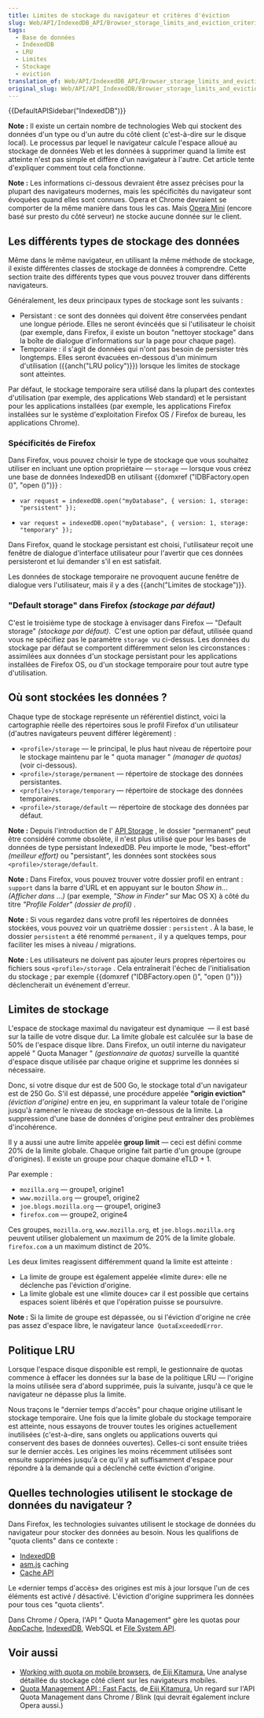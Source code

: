 ```yaml
---
title: Limites de stockage du navigateur et critères d'éviction
slug: Web/API/IndexedDB_API/Browser_storage_limits_and_eviction_criteria
tags:
  - Base de données
  - IndexedDB
  - LRU
  - Limites
  - Stockage
  - eviction
translation_of: Web/API/IndexedDB_API/Browser_storage_limits_and_eviction_criteria
original_slug: Web/API/API_IndexedDB/Browser_storage_limits_and_eviction_criteria
---
```

<div>{{DefaultAPISidebar("IndexedDB")}}</div>

<div class="note">
<p><strong>Note :</strong> Il existe un certain nombre de technologies Web qui stockent des données d'un type ou d'un autre du côté client (c'est-à-dire sur le disque local). Le processus par lequel le navigateur calcule l'espace alloué au stockage de données Web et les données à supprimer quand la limite est atteinte n'est pas simple et diffère d'un navigateur à l'autre. Cet article tente d'expliquer comment tout cela fonctionne.</p>
</div>

<div class="note">
<p><strong>Note :</strong> Les informations ci-dessous devraient être assez précises pour la plupart des navigateurs modernes, mais les spécificités du navigateur sont évoquées quand elles sont connues. Opera et Chrome devraient se comporter de la même manière dans tous les cas. Mais <a href="http://www.opera.com/mobile/mini">Opera Mini</a> (encore basé sur presto du côté serveur) ne stocke aucune donnée sur le client.</p>
</div>

<h2 id="Les_différents_types_de_stockage_des_données">Les différents types de stockage des données</h2>

<p>Même dans le même navigateur, en utilisant la même méthode de stockage, il existe différentes classes de stockage de données à comprendre. Cette section traite des différents types que vous pouvez trouver dans différents navigateurs.</p>

<p>Généralement, les deux principaux types de stockage sont les suivants :</p>

<ul>
 <li>Persistant : ce sont des données qui doivent être conservées pendant une longue période. Elles ne seront évincéés que si l'utilisateur le choisit (par exemple, dans Firefox, il existe un bouton "nettoyer stockage" dans la boîte de dialogue d'informations sur la page pour chaque page).</li>
 <li>Temporaire : il s'agit de données qui n'ont pas besoin de persister très longtemps. Elles seront évacuées en-dessous d'un minimum d'utilisation ({{anch("LRU policy")}}) lorsque les limites de stockage sont atteintes.</li>
</ul>

<p>Par défaut, le stockage temporaire sera utilisé dans la plupart des contextes d'utilisation (par exemple, des applications Web standard) et le persistant pour les applications installées (par exemple, les applications Firefox installées sur le système d'exploitation Firefox OS / Firefox de bureau, les applications Chrome).</p>

<h3 id="Spécificités_de_Firefox">Spécificités de Firefox</h3>

<p>Dans Firefox, vous pouvez choisir le type de stockage que vous souhaitez utiliser en incluant une option propriétaire — <code>storage</code> — lorsque vous créez une base de données IndexedDB en utilisant {{domxref ("IDBFactory.open ()", "open ()")}} :</p>

<ul>
 <li>
  <pre class="brush: js"><code>var request = indexedDB.open("myDatabase", { version: 1, storage: "persistent" });</code></pre>
 </li>
 <li>
  <pre class="brush: js"><code>var request = indexedDB.open("myDatabase", { version: 1, storage: "temporary" });</code></pre>
 </li>
</ul>

<p>Dans Firefox, quand le stockage persistant est choisi, l'utilisateur reçoit une fenêtre de dialogue d'interface utilisateur pour l'avertir que ces données persisteront et lui demander s'il en est satisfait.</p>

<p>Les données de stockage temporaire ne provoquent aucune fenêtre de dialogue vers l'utilisateur, mais il y a des {{anch("Limites de stockage")}}.</p>

<h3 id="Default_storage_dans_Firefox_(stockage_par_défaut)">"Default storage" dans Firefox <em>(stockage par défaut)</em></h3>

<p>C'est le troisième type de stockage à envisager dans Firefox — "Default storage" <em>(stockage par défaut)</em>.  C'est une option par défaut, utilisée quand vous ne spécifiez pas le paramètre <code>storage</code>  vu ci-dessus. Les données du stockage par défaut se comportent différemment selon les circonstances : assimilées aux données d'un stockage persistant pour les applications installées de Firefox OS, ou d'un stockage temporaire pour tout autre type d'utilisation.</p>

<h2 id="Où_sont_stockées_les_données">Où sont stockées les données ?</h2>

<p>Chaque type de stockage représente un référentiel distinct, voici la cartographie réelle des répertoires sous le profil Firefox d'un utilisateur (d'autres navigateurs peuvent différer légèrement) :</p>

<ul>
 <li><code>&lt;profile&gt;/storage</code> — le principal, le plus haut niveau de répertoire pour le stockage maintenu par le " quota manager " <em>(manager de quotas)</em> (voir ci-dessous).</li>
 <li><code>&lt;profile&gt;/storage/permanent</code> — répertoire de stockage des données persistantes.</li>
 <li><code>&lt;profile&gt;/storage/temporary</code> — répertoire de stockage des données temporaires.</li>
 <li><code>&lt;profile&gt;/storage/default</code> — répertoire de stockage des données par défaut.</li>
</ul>

<div class="note">
<p><strong>Note :</strong> Depuis l'introduction de l' <a href="/en-US/docs/Web/API/Storage_API">API Storage</a> , le dossier "permanent" peut être considéré comme obsolète, il n'est plus utilisé que pour les bases de données de type persistant IndexedDB. Peu importe le mode, "best-effort"<em> (meilleur effort)</em> ou "persistant", les données sont stockées sous <code>&lt;profile&gt;/storage/default</code>.</p>
</div>

<div class="note">
<p><strong>Note :</strong> Dans Firefox, vous pouvez trouver votre dossier profil en entrant : <code>support</code> dans la barre d'URL et en appuyant sur le bouton <em>Show in..</em>. <em>(</em><em>Afficher dans ...)</em> (par exemple, <em>"Show in Finder"</em> sur Mac OS X) à côté du titre <em>"Profile Folder" (</em><em>dossier de profil)</em> .</p>
</div>

<div class="note">
<p><strong>Note :</strong> Si vous regardez dans votre profil les répertoires de données stockées, vous pouvez voir un quatrième dossier : <code>persistent</code> . À la base, le dossier <code>persistent</code> a été renommé <code>permanent,</code> il y a quelques temps, pour faciliter les mises à niveau / migrations.</p>
</div>

<div class="note">
<p><strong>Note :</strong> Les utilisateurs ne doivent pas ajouter leurs propres répertoires ou fichiers sous <code>&lt;profile&gt;/storage</code> . Cela entraînerait l'échec de l'initialisation du stockage ; par exemple {{domxref ("IDBFactory.open ()", "open ()")}} déclencherait un événement d'erreur.</p>
</div>

<h2 id="Limites_de_stockage">Limites de stockage</h2>

<p>L'espace de stockage maximal du navigateur est dynamique  — il est basé sur la taille de votre disque dur. La limite globale est calculée sur la base de 50% de l'espace disque libre. Dans Firefox, un outil interne du navigateur appelé " Quota Manager " <em>(gestionnaire de quotas)</em> surveille la quantité d'espace disque utilisée par chaque origine et supprime les données si nécessaire.</p>

<p>Donc, si votre disque dur est de 500 Go, le stockage total d'un navigateur est de 250 Go. S'il est dépassé, une procédure appelée <strong>"origin eviction"</strong> <em>(</em><em>éviction d'origine)</em> entre en jeu, en supprimant la valeur totale de l'origine jusqu'à ramener le niveau de stockage en-dessous de la limite. La suppression d'une base de données d'origine peut entraîner des problèmes d'incohérence.</p>

<p>Il y a aussi une autre limite appelée <strong>group limit</strong> — ceci est défini comme 20% de la limite globale. Chaque origine fait partie d'un groupe (groupe d'origines). Il existe un groupe pour chaque domaine eTLD + 1.</p>

<p>Par exemple :</p>

<ul>
 <li><code>mozilla.org</code> — groupe1, origine1</li>
 <li><code>www.mozilla.org</code> — groupe1, origine2</li>
 <li><code>joe.blogs.mozilla.org</code> — groupe1, origine3</li>
 <li><code>firefox.com</code> — groupe2, origine4</li>
</ul>

<p>Ces groupes, <code>mozilla.org</code>, <code>www.mozilla.org</code>, et <code>joe.blogs.mozilla.org</code> peuvent utiliser globalement un maximum de 20% de la limite globale. <code>firefox.com</code> a un maximum distinct de 20%.</p>

<p>Les deux limites reagissent différemment quand la limite est atteinte :</p>

<ul>
 <li>La limite de groupe est également appelée «limite dure»: elle ne déclenche pas l'éviction d'origine.</li>
 <li>La limite globale est une «limite douce» car il est possible que certains espaces soient libérés et que l'opération puisse se poursuivre.</li>
</ul>

<div class="note">
<p><strong>Note :</strong> Si la limite de groupe est dépassée, ou si l'éviction d'origine ne crée pas assez d'espace libre, le navigateur lance  <code>QuotaExceededError</code>.</p>
</div>

<h2 id="Politique_LRU">Politique LRU</h2>

<p>Lorsque l'espace disque disponible est rempli, le gestionnaire de quotas commence à effacer les données sur la base de la politique LRU — l'origine la moins utilisée sera d'abord supprimée, puis la suivante, jusqu'à ce que le navigateur ne dépasse plus la limite.</p>

<p>Nous traçons le "dernier temps d'accès" pour chaque origine utilisant le stockage temporaire. Une fois que la limite globale du stockage temporaire est atteinte, nous essayons de trouver toutes les origines actuellement inutilisées (c'est-à-dire, sans onglets ou applications ouverts qui conservent des bases de données ouvertes). Celles-ci sont ensuite triées sur le dernier accès. Les origines les moins récemment utilisées sont ensuite supprimées jusqu'à ce qu'il y ait suffisamment d'espace pour répondre à la demande qui a déclenché cette éviction d'origine.</p>

<h2 id="Quelles_technologies_utilisent_le_stockage_de_données_du_navigateur">Quelles technologies utilisent le stockage de données du navigateur ?</h2>

<p>Dans Firefox, les technologies suivantes utilisent le stockage de données du navigateur pour stocker des données au besoin. Nous les qualifions de "quota clients" dans ce contexte :</p>

<ul>
 <li><a href="/fr/docs/Web/API/API_IndexedDB">IndexedDB</a></li>
 <li><a href="http://asmjs.org/">asm.js</a> caching</li>
 <li><a href="/fr/docs/Web/API/Cache">Cache API</a></li>
</ul>

<p>Le «dernier temps d'accès» des origines est mis à jour lorsque l'un de ces éléments est activé / désactivé. L'éviction d'origine supprimera les données pour tous ces "quota clients".</p>

<p>Dans Chrome / Opera, l'API " Quota Management" gère les quotas pour <a href="/en-US/docs/Web/HTML/Using_the_application_cache">AppCache</a>, <a href="/en-US/docs/Web/API/IndexedDB_API">IndexedDB</a>, WebSQL et <a href="/en-US/docs/Web/API/File_System_API">File System API</a>.</p>

<h2 id="Voir_aussi">Voir aussi</h2>

<ul>
 <li><a href="http://www.html5rocks.com/en/tutorials/offline/quota-research/">Working with quota on mobile browsers</a>, de<a href="http://blog.agektmr.com"> Eiji Kitamura.</a> Une analyse détaillée du stockage côté client sur les navigateurs mobiles.</li>
 <li><a href="https://developers.google.com/web/updates/2011/11/Quota-Management-API-Fast-Facts">Quota Management API : Fast Facts</a>, de<a href="http://blog.agektmr.com"> Eiji Kitamura.</a> Un regard sur l'API Quota Management dans Chrome / Blink (qui devrait également inclure Opera aussi.)</li>
</ul>
